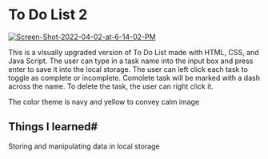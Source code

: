 # To Do List 2
<a href="https://ibb.co/Pmb6Yzc"><img src="https://i.ibb.co/cgprvX6/Screen-Shot-2022-04-02-at-6-14-02-PM.png" alt="Screen-Shot-2022-04-02-at-6-14-02-PM" border="0"></a>

This is a visually upgraded version of To Do List made with HTML, CSS, and Java Script.
The user can type in a task name into the input box and press enter to save it into the local storage.
The user can left click each task to toggle as complete or incomplete. Comolete task will be marked with a dash across the name.
To delete the task, the user can right click it.

The color theme is navy and yellow to convey calm image

## Things I learned#
Storing and manipulating data in local storage
